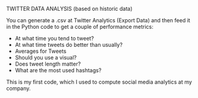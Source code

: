 TWITTER DATA ANALYSIS (based on historic data)

You can generate a .csv at Twitter Analytics (Export Data) and then feed it in the Python code to get a couple of performance metrics:
  - At what time you tend to tweet?
  - At what time tweets do better than usually?
  - Averages for Tweets
  - Should you use a visual?
  - Does tweet length matter?
  - What are the most used hashtags?

This is my first code, which I used to compute social media analytics at my company.
